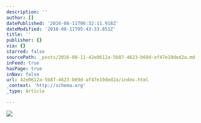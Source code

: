 ```yaml
---
description: ''
author: []
datePublished: '2016-08-11T06:32:11.918Z'
dateModified: '2016-08-11T05:43:33.851Z'
title: ''
publisher: {}
via: {}
starred: false
sourcePath: _posts/2016-08-11-42e0612a-5b87-4623-b69d-af47e19ded2a.md
inFeed: true
hasPage: true
inNav: false
url: 42e0612a-5b87-4623-b69d-af47e19ded2a/index.html
_context: 'http://schema.org'
_type: Article

---
```

![](https://the-grid-user-content.s3-us-west-2.amazonaws.com/67054ca2-0765-4d39-a37d-73417e3b4e9b.jpg)